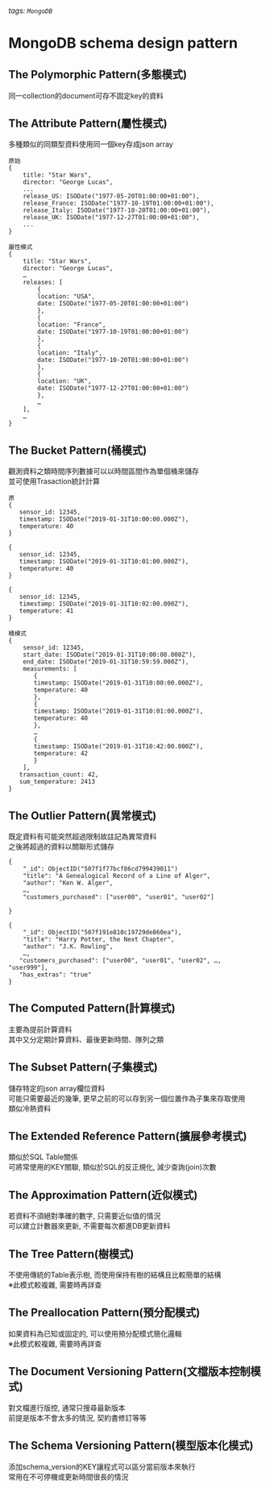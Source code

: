 ###### tags: `MongoDB`

# MongoDB schema design pattern

## The Polymorphic Pattern(多態模式)

同一collection的document可存不固定key的資料

## The Attribute Pattern(屬性模式)

多種類似的同類型資料使用同一個key存成json array  


```
原始
{
    title: "Star Wars",
    director: "George Lucas",
    ...
    release_US: ISODate("1977-05-20T01:00:00+01:00"),
    release_France: ISODate("1977-10-19T01:00:00+01:00"),
    release_Italy: ISODate("1977-10-20T01:00:00+01:00"),
    release_UK: ISODate("1977-12-27T01:00:00+01:00"),
    ...
}
```
```
屬性模式
{
    title: "Star Wars",
    director: "George Lucas",
    …
    releases: [
        {
        location: "USA",
        date: ISODate("1977-05-20T01:00:00+01:00")
        },
        {
        location: "France",
        date: ISODate("1977-10-19T01:00:00+01:00")
        },
        {
        location: "Italy",
        date: ISODate("1977-10-20T01:00:00+01:00")
        },
        {
        location: "UK",
        date: ISODate("1977-12-27T01:00:00+01:00")
        },
        … 
    ],
    … 
}
```

## The Bucket Pattern(桶模式)

觀測資料之類時間序列數據可以以時間區間作為單個桶來儲存  
並可使用Trasaction統計計算  

```
原
{
   sensor_id: 12345,
   timestamp: ISODate("2019-01-31T10:00:00.000Z"),
   temperature: 40
}

{
   sensor_id: 12345,
   timestamp: ISODate("2019-01-31T10:01:00.000Z"),
   temperature: 40
}

{
   sensor_id: 12345,
   timestamp: ISODate("2019-01-31T10:02:00.000Z"),
   temperature: 41
}
```

```
桶模式
{
    sensor_id: 12345,
    start_date: ISODate("2019-01-31T10:00:00.000Z"),
    end_date: ISODate("2019-01-31T10:59:59.000Z"),
    measurements: [
       {
       timestamp: ISODate("2019-01-31T10:00:00.000Z"),
       temperature: 40
       },
       {
       timestamp: ISODate("2019-01-31T10:01:00.000Z"),
       temperature: 40
       },
       … 
       {
       timestamp: ISODate("2019-01-31T10:42:00.000Z"),
       temperature: 42
       }
    ],
   transaction_count: 42,
   sum_temperature: 2413
} 
```

## The Outlier Pattern(異常模式)

既定資料有可能突然超過限制故註記為異常資料  
之後將超過的資料以關聯形式儲存  

```
{
    "_id": ObjectID("507f1f77bcf86cd799439011")
    "title": "A Genealogical Record of a Line of Alger",
    "author": "Ken W. Alger",
    …,
    "customers_purchased": ["user00", "user01", "user02"]

}
```

```
{
    "_id": ObjectID("507f191e810c19729de860ea"),
    "title": "Harry Potter, the Next Chapter",
    "author": "J.K. Rowling",
    …,
   "customers_purchased": ["user00", "user01", "user02", …, "user999"],
   "has_extras": "true"
}
```

## The Computed Pattern(計算模式)

主要為提前計算資料  
其中又分定期計算資料、最後更新時間、隊列之類  

## The Subset Pattern(子集模式)

儲存特定的json array欄位資料  
可能只需要最近的幾筆, 更早之前的可以存到另一個位置作為子集來存取使用  
類似冷熱資料  

## The Extended Reference Pattern(擴展參考模式)

類似於SQL Table關係  
可將常使用的KEY關聯, 類似於SQL的反正規化, 減少查詢(join)次數  

## The Approximation Pattern(近似模式)

若資料不須絕對準確的數字, 只需要近似值的情況  
可以建立計數器來更新, 不需要每次都進DB更新資料  

## The Tree Pattern(樹模式)

不使用傳統的Table表示樹, 而使用保持有樹的結構且比較簡單的結構  
※此模式較複雜, 需要時再詳查

## The Preallocation Pattern(預分配模式)

如果資料為已知或固定的, 可以使用預分配模式簡化邏輯  
※此模式較複雜, 需要時再詳查

## The Document Versioning Pattern(文檔版本控制模式)

對文檔進行版控, 通常只搜尋最新版本  
前提是版本不會太多的情況, 契約書修訂等等

## The Schema Versioning Pattern(模型版本化模式)

添加schema_version的KEY讓程式可以區分當前版本來執行  
常用在不可停機或更新時間很長的情況  
